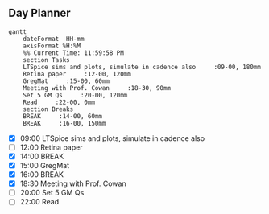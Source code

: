 ## Day Planner
```mermaid
gantt
    dateFormat  HH-mm
    axisFormat %H:%M
    %% Current Time: 11:59:58 PM
    section Tasks
    LTSpice sims and plots, simulate in cadence also     :09-00, 180mm
    Retina paper     :12-00, 120mm
    GregMat     :15-00, 60mm
    Meeting with Prof. Cowan     :18-30, 90mm
    Set 5 GM Qs     :20-00, 120mm
    Read     :22-00, 0mm
    section Breaks
    BREAK     :14-00, 60mm
    BREAK     :16-00, 150mm
```

- [x] 09:00 LTSpice sims and plots, simulate in cadence also
- [ ] 12:00 Retina paper
- [x] 14:00 BREAK
- [x] 15:00 GregMat
- [x] 16:00 BREAK
- [x] 18:30 Meeting with Prof. Cowan
- [ ] 20:00 Set 5 GM Qs
- [ ] 22:00 Read